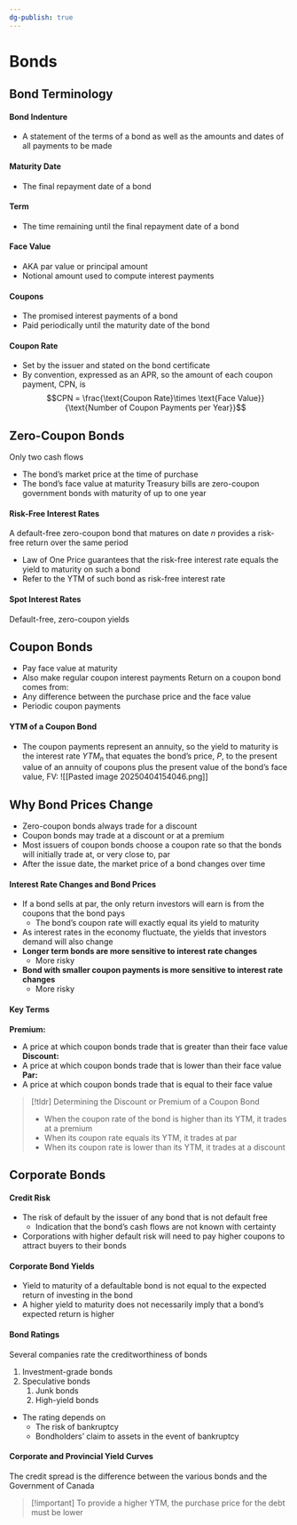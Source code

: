 ```yaml
---
dg-publish: true
---
```

# Bonds
## Bond Terminology
#### Bond Indenture
* A statement of the terms of a bond as well as the amounts and dates of all payments to be made
#### Maturity Date
* The final repayment date of a bond
#### Term
* The time remaining until the final repayment date of a bond
#### Face Value
* AKA par value or principal amount
* Notional amount used to compute interest payments
#### Coupons
* The promised interest payments of a bond
* Paid periodically until the maturity date of the bond
#### Coupon Rate
* Set by the issuer and stated on the bond certificate
* By convention, expressed as an APR, so the amount of each coupon payment, CPN, is 
$$CPN = \frac{\text{Coupon Rate}\times \text{Face Value}}{\text{Number of Coupon Payments per Year}}$$

## Zero-Coupon Bonds
Only two cash flows
* The bond’s market price at the time of purchase
* The bond’s face value at maturity
Treasury bills are zero-coupon government bonds with maturity of up to one year
#### Risk-Free Interest Rates
A default-free zero-coupon bond that matures on date $n$ provides a risk-free return over the same period
* Law of One Price guarantees that the risk-free interest rate equals the yield to maturity on such a bond
* Refer to the YTM of such bond as risk-free interest rate
#### Spot Interest Rates
Default-free, zero-coupon yields

## Coupon Bonds
* Pay face value at maturity
* Also make regular coupon interest payments
Return on a coupon bond comes from:
* Any difference between the purchase price and the face value
* Periodic coupon payments
#### YTM of a Coupon Bond
* The coupon payments represent an annuity, so the yield to maturity is the interest rate $YTM_n$ that equates the bond’s price, $P$, to the present value of an annuity of coupons plus the present value of the bond’s face value, FV:
![[Pasted image 20250404154046.png]]
## Why Bond Prices Change
* Zero-coupon bonds always trade for a discount
* Coupon bonds may trade at a discount or at a premium
* Most issuers of coupon bonds choose a coupon rate so that the bonds will initially trade at, or very close to, par
* After the issue date, the market price of  a bond changes over time
#### Interest Rate Changes and Bond Prices
* If a bond sells at par, the only return investors will earn is from the coupons that the bond pays
	* The bond’s coupon rate will exactly equal its yield to maturity
* As interest rates in the economy fluctuate, the yields that investors demand will also change
* **Longer term bonds are more sensitive to interest rate changes**
	* More risky
* **Bond with smaller coupon payments is more sensitive to interest rate changes**
	* More risky
#### Key Terms
**Premium:**
* A price at which coupon bonds trade that is greater than their face value
**Discount:**
* A price at which coupon bonds trade that is lower than their face value
**Par:**
* A price at which coupon bonds trade that is equal to their face value
> [!tldr] Determining the Discount or Premium of a Coupon Bond
> * When the coupon rate of the bond is higher than its YTM, it trades at a premium
> * When its coupon rate equals its YTM, it trades at par
> * When its coupon rate is lower than its YTM, it trades at a discount

## Corporate Bonds
#### Credit Risk
* The risk of default by the issuer of any bond that is not default free
	* Indication that the bond’s cash flows are not known with certainty
* Corporations with higher default risk will need to pay higher coupons to attract buyers to their bonds
#### Corporate Bond Yields
* Yield to maturity of a defaultable bond is not equal to the expected return of investing in the bond
* A higher yield to maturity does not necessarily imply that a bond’s expected return is higher
#### Bond Ratings
Several companies rate the creditworthiness of bonds
1. Investment-grade bonds
2. Speculative bonds
	1. Junk bonds
	2. High-yield bonds
* The rating depends on 
	* The risk of bankruptcy
	* Bondholders’ claim to assets in the event of bankruptcy
#### Corporate and Provincial Yield Curves
The credit spread is the difference between the various bonds and the Government of Canada
> [!important] To provide a higher YTM, the purchase price for the debt must be lower

